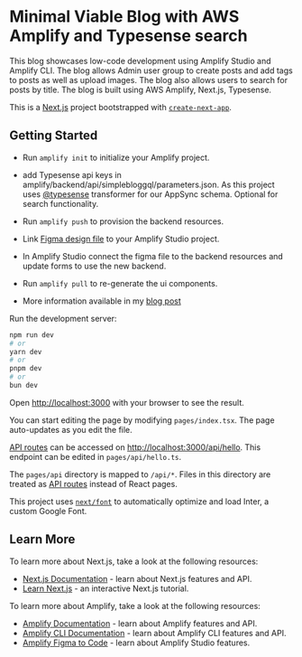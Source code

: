 # Minimal Viable Blog with AWS Amplify and Typesense search

This blog showcases low-code development using Amplify Studio and Amplify CLI.
The blog allows Admin user group to create posts and add tags to posts as well as upload images. The blog also allows users to search for posts by title. The blog is built using AWS Amplify, Next.js, Typesense.



This is a [Next.js](https://nextjs.org/) project bootstrapped with [`create-next-app`](https://github.com/vercel/next.js/tree/canary/packages/create-next-app).

## Getting Started

- Run `amplify init` to initialize your Amplify project.

- add Typesense api keys in amplify/backend/api/simplebloggql/parameters.json. As this project uses [@typesense](https://www.npmjs.com/package/amplify-graphql-typesense-transformer) transformer for our AppSync schema. Optional for search functionality.

- Run `amplify push` to provision the backend resources.

- Link [Figma design file](https://www.figma.com/community/file/1298791582009078828) to your Amplify Studio project.

- In Amplify Studio connect the figma file to the backend resources and update forms to use the new backend.

- Run `amplify pull` to re-generate the ui components.

- More information available in my [blog post](https://todo.com)

Run the development server:

```bash
npm run dev
# or
yarn dev
# or
pnpm dev
# or
bun dev
```

Open [http://localhost:3000](http://localhost:3000) with your browser to see the result.

You can start editing the page by modifying `pages/index.tsx`. The page auto-updates as you edit the file.

[API routes](https://nextjs.org/docs/api-routes/introduction) can be accessed on [http://localhost:3000/api/hello](http://localhost:3000/api/hello). This endpoint can be edited in `pages/api/hello.ts`.

The `pages/api` directory is mapped to `/api/*`. Files in this directory are treated as [API routes](https://nextjs.org/docs/api-routes/introduction) instead of React pages.

This project uses [`next/font`](https://nextjs.org/docs/basic-features/font-optimization) to automatically optimize and load Inter, a custom Google Font.

## Learn More

To learn more about Next.js, take a look at the following resources:

- [Next.js Documentation](https://nextjs.org/docs) - learn about Next.js features and API.
- [Learn Next.js](https://nextjs.org/learn) - an interactive Next.js tutorial.

To learn more about Amplify, take a look at the following resources:

- [Amplify Documentation](https://docs.amplify.aws/) - learn about Amplify features and API.
- [Amplify CLI Documentation](https://docs.amplify.aws/cli) - learn about Amplify CLI features and API.
- [Amplify Figma to Code](https://docs.amplify.aws/console/uibuilder/figmatocode/) - learn about Amplify Studio features.
